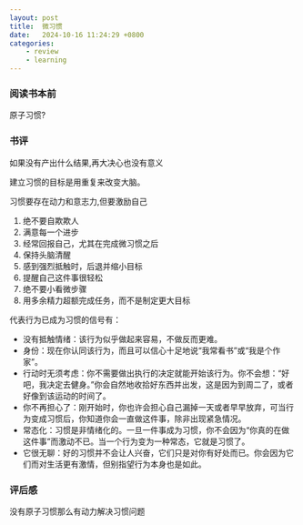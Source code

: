 ```yaml
---
layout: post
title:  微习惯
date:   2024-10-16 11:24:29 +0800
categories: 
    - review
    - learning
---
```


### 阅读书本前

原子习惯?

### 书评

如果没有产出什么结果,再大决心也没有意义

建立习惯的目标是用重复来改变大脑。

习惯要存在动力和意志力,但要激励自己

1. 绝不要自欺欺人
2. 满意每一个进步
3. 经常回报自己，尤其在完成微习惯之后
4. 保持头脑清醒
5. 感到强烈抵触时，后退并缩小目标
6. 提醒自己这件事很轻松
7. 绝不要小看微步骤
8. 用多余精力超额完成任务，而不是制定更大目标

代表行为已成为习惯的信号有：
- 没有抵触情绪：该行为似乎做起来容易，不做反而更难。
- 身份：现在你认同该行为，而且可以信心十足地说“我常看书”或“我是个作家”。
- 行动时无须考虑：你不需要做出执行的决定就能开始该行为。你不会想：“好吧，我决定去健身。”你会自然地收拾好东西并出发，这是因为到周二了，或者好像到该运动的时间了。
- 你不再担心了：刚开始时，你也许会担心自己漏掉一天或者早早放弃，可当行为变成习惯后，你知道你会一直做这件事，除非出现紧急情况。
- 常态化：习惯是非情绪化的。一旦一件事成为习惯，你不会因为“你真的在做这件事”而激动不已。当一个行为变为一种常态，它就是习惯了。
- 它很无聊：好的习惯并不会让人兴奋，它们只是对你有好处而已。你会因为它们而对生活更有激情，但别指望行为本身也是如此。

### 评后感

没有原子习惯那么有动力解决习惯问题